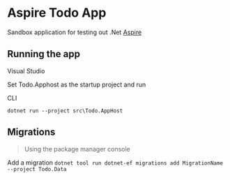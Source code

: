 # Aspire Todo App

Sandbox application for testing out .Net [Aspire](https://learn.microsoft.com/en-us/dotnet/aspire/get-started/aspire-overview)

## Running the app

Visual Studio

Set Todo.Apphost as the startup project and run

CLI

`dotnet run --project src\Todo.AppHost`


## Migrations

> Using the package manager console

Add a migration
`dotnet tool run dotnet-ef migrations add MigrationName --project Todo.Data`